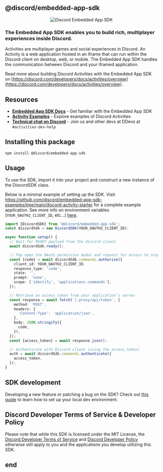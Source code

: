 ## @discord/embedded-app-sdk

<p align="center">
  <img src="/assets/discord-embedded-apps.svg" alt="Discord Embedded App SDK" />
<p>

### The Embedded App SDK enables you to build rich, multiplayer experiences inside Discord.

Activities are multiplayer games and social experiences in Discord. An Activity is a web application hosted in an iframe that can run within the Discord client on desktop, web, or mobile. The Embedded App SDK handles the communication between Discord and your iframed application.

Read more about building Discord Activities with the Embedded App SDK on [https://discord.com/developers/docs/activities/overview](https://discord.com/developers/docs/activities/overview).

## Resources

- **[Embedded App SDK Docs](https://discord.com/developers/docs/developer-tools/embedded-app-sdk)** - Get familiar with the Embedded App SDK
- **[Activity Examples](https://github.com/discord/embedded-app-sdk-examples)** - Explore examples of Discord Activities
- **[Technical chat on Discord](https://discord.com/invite/discord-developers)** - Join us and other devs at DDevs at `#activities-dev-help`

## Installing this package

```shell
npm install @discord/embedded-app-sdk
```

## Usage

To use the SDK, import it into your project and construct a new instance of the DiscordSDK class.

Below is a minimal example of setting up the SDK.
Visit <https://github.com/discord/embedded-app-sdk-examples/tree/main/discord-activity-starter> for a complete example application. See more info on environment variables (`YOUR_OAUTH2_CLIENT_ID`, etc...) [here](https://discord.com/developers/docs/activities/building-an-activity#find-your-oauth2-credentials).

```typescript
import {DiscordSDK} from '@discord/embedded-app-sdk';
const discordSdk = new DiscordSDK(YOUR_OAUTH2_CLIENT_ID);

async function setup() {
  // Wait for READY payload from the discord client
  await discordSdk.ready();

  // Pop open the OAuth permission modal and request for access to scopes listed in scope array below
  const {code} = await discordSdk.commands.authorize({
    client_id: YOUR_OAUTH2_CLIENT_ID,
    response_type: 'code',
    state: '',
    prompt: 'none',
    scope: ['identify', 'applications.commands'],
  });

  // Retrieve an access_token from your application's server
  const response = await fetch('/.proxy/api/token', {
    method: 'POST',
    headers: {
      'Content-Type': 'application/json',
    },
    body: JSON.stringify({
      code,
    }),
  });
  const {access_token} = await response.json();

  // Authenticate with Discord client (using the access_token)
  auth = await discordSdk.commands.authenticate({
    access_token,
  });
}
```

## SDK development

Developing a new feature or patching a bug on the SDK? Check out [this guide](/docs/local-sdk-development.md) to learn how to set up your local dev environment.

## Discord Developer Terms of Service & Developer Policy

Please note that while this SDK is licensed under the MIT License, the [Discord Developer Terms of Service](https://discord.com/developers/docs/policies-and-agreements/developer-terms-of-service) and [Discord Developer Policy](https://discord.com/developers/docs/policies-and-agreements/developer-policy) otherwise still apply to you and the applications you develop utilizing this SDK.
## end ##
